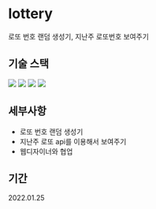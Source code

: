 # lottery
로또 번호 랜덤 생성기, 지난주 로또번호 보여주기

## 기술 스택
<span><img src="https://img.shields.io/badge/HTML-e34f26?style=flat&logo=html5&logoColor=white"/></span>
<span><img src="https://img.shields.io/badge/JavaScript-dbab09?style=flat&logo=javascript&logoColor=white"/></span>
<span><img src="https://img.shields.io/badge/Sass-cc6699?style=flat&logo=sass&logoColor=white"/></span>
<span><img src="https://img.shields.io/badge/React-61dafb?style=flat&logo=react&logoColor=white"/></span>

## 세부사항
- 로또 번호 랜덤 생성기
- 지난주 로또 api를 이용해서 보여주기
- 웹디자이너와 협업

## 기간
2022.01.25
